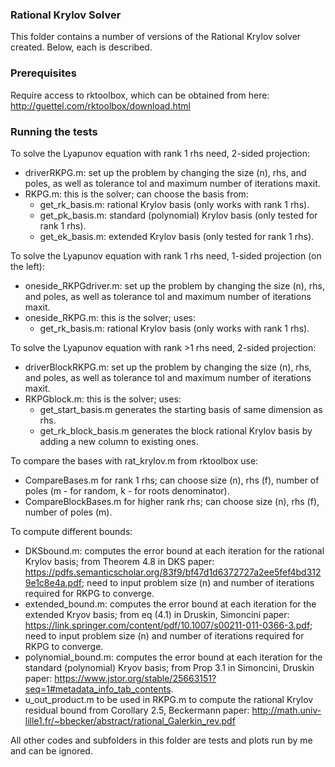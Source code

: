 ### Rational Krylov Solver

This folder contains a number of versions of the Rational Krylov solver created. Below, each is described.

### Prerequisites

Require access to rktoolbox, which can be obtained from here: http://guettel.com/rktoolbox/download.html


### Running the tests

To solve the Lyapunov equation with rank 1 rhs need, 2-sided projection:
- driverRKPG.m: set up the problem by changing the size (n), rhs, and poles, as well as tolerance tol and maximum number of iterations maxit.
- RKPG.m: this is the solver; can choose the basis from:
    - get_rk_basis.m: rational Krylov basis (only works with rank 1 rhs).
    - get_pk_basis.m: standard (polynomial) Krylov basis (only tested for rank 1 rhs).
    - get_ek_basis.m: extended Krylov basis (only tested for rank 1 rhs).

To solve the Lyapunov equation with rank 1 rhs need, 1-sided projection (on the left):
- oneside_RKPGdriver.m: set up the problem by changing the size (n), rhs, and poles, as well as tolerance tol and maximum number of iterations maxit.
- oneside_RKPG.m: this is the solver; uses:
    - get_rk_basis.m: rational Krylov basis (only works with rank 1 rhs).

To solve the Lyapunov equation with rank >1 rhs need, 2-sided projection:
- driverBlockRKPG.m: set up the problem by changing the size (n), rhs, and poles, as well as tolerance tol and maximum number of iterations maxit.
- RKPGblock.m: this is the solver; uses:
    - get_start_basis.m generates the starting basis of same dimension as rhs.
    - get_rk_block_basis.m generates the block rational Krylov basis by adding a new column to existing ones.

To compare the bases with rat_krylov.m from rktoolbox use:
- CompareBases.m for rank 1 rhs; can choose size (n), rhs (f), number of poles (m - for random, k - for roots denominator).
- CompareBlockBases.m for higher rank rhs; can choose size (n), rhs (f), number of poles (m).

To compute different bounds: 
- DKSbound.m: computes the error bound at each iteration for the rational Krylov basis; from Theorem 4.8 in DKS paper: https://pdfs.semanticscholar.org/83f9/bf47d1d6372727a2ee5fef4bd3129e1c8e4a.pdf; need to input problem size (n) and number of iterations required for RKPG to converge.
- extended_bound.m: computes the error bound at each iteration for the extended Kryov basis; from eq (4.1) in Druskin, Simoncini paper: https://link.springer.com/content/pdf/10.1007/s00211-011-0366-3.pdf; need to input problem size (n) and number of iterations required for RKPG to converge.
- polynomial_bound.m: computes the error bound at each iteration for the standard (polynomial) Kryov basis; from Prop 3.1 in Simoncini, Druskin paper: https://www.jstor.org/stable/25663151?seq=1#metadata_info_tab_contents.
- u_out_product.m to be used in RKPG.m to compute the rational Krylov residual bound from Corollary 2.5, Beckermann paper: http://math.univ-lille1.fr/~bbecker/abstract/rational_Galerkin_rev.pdf

All other codes and subfolders in this folder are tests and plots run by me and can be ignored.
